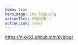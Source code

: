 ```yaml
---
home: true
heroImage: /ts-logo.png
actionText: 开始记录 →
actionLink: /vue/
---
```

https://niky02.github.io/nikyblog/
